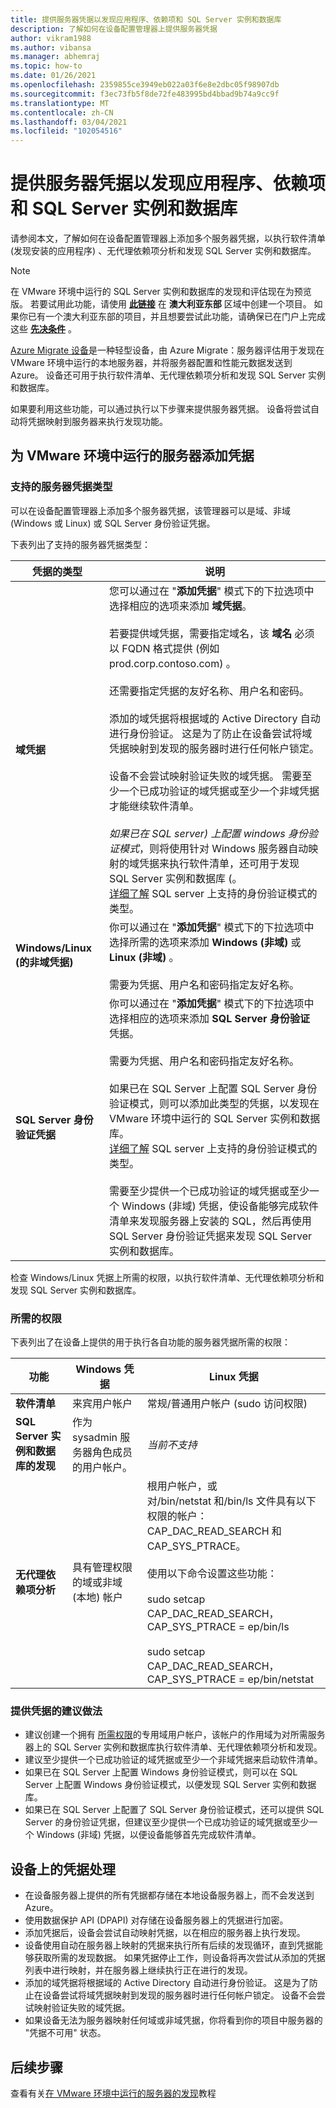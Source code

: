 ```yaml
---
title: 提供服务器凭据以发现应用程序、依赖项和 SQL Server 实例和数据库
description: 了解如何在设备配置管理器上提供服务器凭据
author: vikram1988
ms.author: vibansa
ms.manager: abhemraj
ms.topic: how-to
ms.date: 01/26/2021
ms.openlocfilehash: 2359855ce3949eb022a03f6e8e2dbc05f98907db
ms.sourcegitcommit: f3ec73fb5f8de72fe483995bd4bbad9b74a9cc9f
ms.translationtype: MT
ms.contentlocale: zh-CN
ms.lasthandoff: 03/04/2021
ms.locfileid: "102054516"
---
```

# <a name="provide-server-credentials-to-discover-applications-dependencies-and-sql-server-instances-and-databases"></a>提供服务器凭据以发现应用程序、依赖项和 SQL Server 实例和数据库

请参阅本文，了解如何在设备配置管理器上添加多个服务器凭据，以执行软件清单 (发现安装的应用程序) 、无代理依赖项分析和发现 SQL Server 实例和数据库。

> [!Note]
> 在 VMware 环境中运行的 SQL Server 实例和数据库的发现和评估现在为预览版。 若要试用此功能，请使用 [**此链接**](https://aka.ms/AzureMigrate/SQL) 在 **澳大利亚东部** 区域中创建一个项目。 如果你已有一个澳大利亚东部的项目，并且想要尝试此功能，请确保已在门户上完成这些 [**先决条件**](how-to-discover-sql-existing-project.md) 。

[Azure Migrate 设备](migrate-appliance.md)是一种轻型设备，由 Azure Migrate：服务器评估用于发现在 VMware 环境中运行的本地服务器，并将服务器配置和性能元数据发送到 Azure。 设备还可用于执行软件清单、无代理依赖项分析和发现 SQL Server 实例和数据库。

如果要利用这些功能，可以通过执行以下步骤来提供服务器凭据。 设备将尝试自动将凭据映射到服务器来执行发现功能。

## <a name="add-credentials-for-servers-running-in-vmware-environment"></a>为 VMware 环境中运行的服务器添加凭据

### <a name="types-of-server-credentials-supported"></a>支持的服务器凭据类型

可以在设备配置管理器上添加多个服务器凭据，该管理器可以是域、非域 (Windows 或 Linux) 或 SQL Server 身份验证凭据。

下表列出了支持的服务器凭据类型：

凭据的类型 | 说明
--- | ---
**域凭据** | 您可以通过在 "**添加凭据**" 模式下的下拉选项中选择相应的选项来添加 **域凭据**。 <br/><br/> 若要提供域凭据，需要指定域名，该 **域名** 必须以 FQDN 格式提供 (例如 prod.corp.contoso.com) 。 <br/><br/> 还需要指定凭据的友好名称、用户名和密码。 <br/><br/> 添加的域凭据将根据域的 Active Directory 自动进行身份验证。 这是为了防止在设备尝试将域凭据映射到发现的服务器时进行任何帐户锁定。 <br/><br/> 设备不会尝试映射验证失败的域凭据。 需要至少一个已成功验证的域凭据或至少一个非域凭据才能继续软件清单。<br/><br/>_如果已在 SQL server) 上配置 windows 身份验证模式_，则将使用针对 Windows 服务器自动映射的域凭据来执行软件清单，还可用于发现 SQL Server 实例和数据库 (。<br/> [详细了解](https://docs.microsoft.com/dotnet/framework/data/adonet/sql/authentication-in-sql-server) SQL server 上支持的身份验证模式的类型。
**Windows/Linux (的非域凭据)** | 你可以通过在 "**添加凭据**" 模式下的下拉选项中选择所需的选项来添加 **Windows (非域)** 或 **Linux (非域)** 。 <br/><br/> 需要为凭据、用户名和密码指定友好名称。
**SQL Server 身份验证凭据** | 你可以通过在 "**添加凭据**" 模式下的下拉选项中选择相应的选项来添加 **SQL Server 身份验证** 凭据。 <br/><br/> 需要为凭据、用户名和密码指定友好名称。 <br/><br/> 如果已在 SQL Server 上配置 SQL Server 身份验证模式，则可以添加此类型的凭据，以发现在 VMware 环境中运行的 SQL Server 实例和数据库。<br/> [详细了解](https://docs.microsoft.com/dotnet/framework/data/adonet/sql/authentication-in-sql-server) SQL server 上支持的身份验证模式的类型。<br/><br/> 需要至少提供一个已成功验证的域凭据或至少一个 Windows (非域) 凭据，使设备能够完成软件清单来发现服务器上安装的 SQL，然后再使用 SQL Server 身份验证凭据来发现 SQL Server 实例和数据库。

检查 Windows/Linux 凭据上所需的权限，以执行软件清单、无代理依赖项分析和发现 SQL Server 实例和数据库。

### <a name="required-permissions"></a>所需的权限

下表列出了在设备上提供的用于执行各自功能的服务器凭据所需的权限：

功能 | Windows 凭据 | Linux 凭据
---| ---| ---
**软件清单** | 来宾用户帐户 | 常规/普通用户帐户 (sudo 访问权限) 
**SQL Server 实例和数据库的发现** | 作为 sysadmin 服务器角色成员的用户帐户。 | _当前不支持_
**无代理依赖项分析** | 具有管理权限的域或非域 (本地) 帐户 | 根用户帐户，或 <br/> 对/bin/netstat 和/bin/ls 文件具有以下权限的帐户： CAP_DAC_READ_SEARCH 和 CAP_SYS_PTRACE。<br/><br/> 使用以下命令设置这些功能： <br/><br/> sudo setcap CAP_DAC_READ_SEARCH，CAP_SYS_PTRACE = ep/bin/ls<br/><br/> sudo setcap CAP_DAC_READ_SEARCH，CAP_SYS_PTRACE = ep/bin/netstat

### <a name="recommended-practices-to-provide-credentials"></a>提供凭据的建议做法

- 建议创建一个拥有 [所需权限](add-server-credentials.md#required-permissions)的专用域用户帐户，该帐户的作用域为对所需服务器上的 SQL Server 实例和数据库执行软件清单、无代理依赖项分析和发现。
- 建议至少提供一个已成功验证的域凭据或至少一个非域凭据来启动软件清单。
- 如果已在 SQL Server 上配置 Windows 身份验证模式，则可以在 SQL Server 上配置 Windows 身份验证模式，以便发现 SQL Server 实例和数据库。
-  如果已在 SQL Server 上配置了 SQL Server 身份验证模式，还可以提供 SQL Server 的身份验证凭据，但建议至少提供一个已成功验证的域凭据或至少一个 Windows (非域) 凭据，以便设备能够首先完成软件清单。

## <a name="credentials-handling-on-appliance"></a>设备上的凭据处理

- 在设备服务器上提供的所有凭据都存储在本地设备服务器上，而不会发送到 Azure。
- 使用数据保护 API (DPAPI) 对存储在设备服务器上的凭据进行加密。
- 添加凭据后，设备会尝试自动映射凭据，以在相应的服务器上执行发现。
- 设备使用自动在服务器上映射的凭据来执行所有后续的发现循环，直到凭据能够获取所需的发现数据。 如果凭据停止工作，则设备将再次尝试从添加的凭据列表中进行映射，并在服务器上继续执行正在进行的发现。
- 添加的域凭据将根据域的 Active Directory 自动进行身份验证。 这是为了防止在设备尝试将域凭据映射到发现的服务器时进行任何帐户锁定。 设备不会尝试映射验证失败的域凭据。
- 如果设备无法为服务器映射任何域或非域凭据，你将看到你的项目中服务器的 "凭据不可用" 状态。

## <a name="next-steps"></a>后续步骤

查看有关[在 VMware 环境中运行的服务器的发现](tutorial-discover-vmware.md)教程